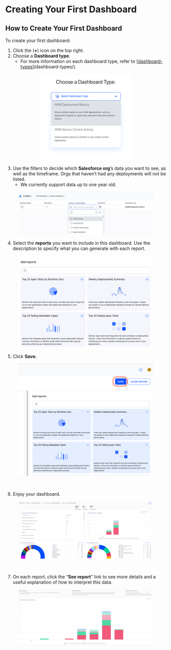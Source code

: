 # Creating Your First Dashboard

## How to Create Your First Dashboard

To create your first dashboard:

1. Click the (**+**) icon on the top right.
2. Choose a **Dashboard type**.
   * For more information on each dashboard type, refer to [[dashboard-types](dashboard-types/ "mention")](dashboard-types/).

<div align="center">

<figure><img src="../../../.gitbook/assets/image (380).png" alt="" width="290"><figcaption></figcaption></figure>

</div>

3. Use the filters to decide which **Salesforce org**’s data you want to see, as well as the timeframe. Orgs that haven’t had any deployments will not be listed.
   * We currently support data up to one year old.

<figure><img src="../../../.gitbook/assets/image (6) (1) (1) (1) (1) (1) (1) (1) (1) (1) (1) (1).png" alt="" width="563"><figcaption></figcaption></figure>

4. Select the **reports** you want to include in this dashboard. Use the description to specify what you can generate with each report.

<figure><img src="../../../.gitbook/assets/image (4) (1) (1) (1) (1) (1) (1) (1) (1) (1) (1) (1) (1).png" alt="" width="563"><figcaption></figcaption></figure>

5. Click **Save.**

<figure><img src="../../../.gitbook/assets/image (9) (1) (1) (1) (1) (1) (1) (1) (1) (1) (1) (1).png" alt="" width="563"><figcaption><p><br></p></figcaption></figure>

6. Enjoy your dashboard.&#x20;

<figure><img src="../../../.gitbook/assets/image (10) (1) (1) (1) (1) (1) (1) (1) (1) (1) (1) (1).png" alt="" width="563"><figcaption><p><br></p></figcaption></figure>

7. On each report, click the “**See report**” link to see more details and a useful explanation of how to interpret this data.

<figure><img src="../../../.gitbook/assets/image (11) (1) (1) (1) (1) (1) (1) (1) (1) (1) (1) (1).png" alt="" width="563"><figcaption></figcaption></figure>
